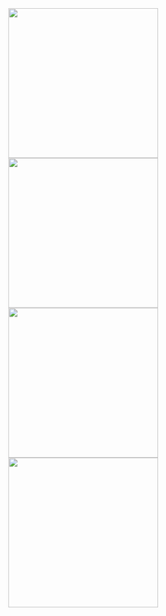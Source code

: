 
<img src="https://github.com/Iamgauravkanani/budget_tracker_sqlite_getX_flutter/assets/128220245/9682f9b1-b526-423f-adc9-7342a708bab7" width=300px>
<img src="https://github.com/Iamgauravkanani/budget_tracker_sqlite_getX_flutter/assets/128220245/1a696b1c-6eac-4c99-aebc-f77513b17d9e" width=300px>
<img src="https://github.com/Iamgauravkanani/budget_tracker_sqlite_getX_flutter/assets/128220245/9f7b4f97-fe58-4c72-b12d-17c98577f4b3" width=300px>
<img src="https://github.com/Iamgauravkanani/budget_tracker_sqlite_getX_flutter/assets/128220245/c5fbcd14-7f7a-4d63-b45f-793fa28bf314" width=300px>

